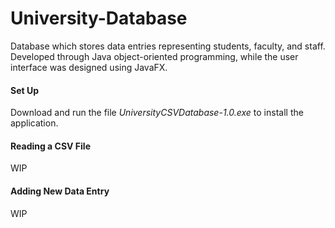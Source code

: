 # University-Database
Database which stores data entries representing students, faculty, and staff. Developed through Java object-oriented programming, while the user interface was designed using JavaFX.

#### Set Up
Download and run the file *UniversityCSVDatabase-1.0.exe* to install the application.

#### Reading a CSV File
WIP

#### Adding New Data Entry
WIP
